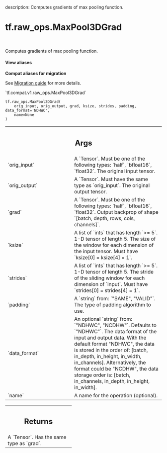 description: Computes gradients of max pooling function.

<div itemscope itemtype="http://developers.google.com/ReferenceObject">
<meta itemprop="name" content="tf.raw_ops.MaxPool3DGrad" />
<meta itemprop="path" content="Stable" />
</div>

# tf.raw_ops.MaxPool3DGrad

<!-- Insert buttons and diff -->

<table class="tfo-notebook-buttons tfo-api nocontent" align="left">

</table>



Computes gradients of max pooling function.

<section class="expandable">
  <h4 class="showalways">View aliases</h4>
  <p>
<b>Compat aliases for migration</b>
<p>See
<a href="https://www.tensorflow.org/guide/migrate">Migration guide</a> for
more details.</p>
<p>`tf.compat.v1.raw_ops.MaxPool3DGrad`</p>
</p>
</section>

<pre class="devsite-click-to-copy prettyprint lang-py tfo-signature-link">
<code>tf.raw_ops.MaxPool3DGrad(
    orig_input, orig_output, grad, ksize, strides, padding, data_format='NDHWC',
    name=None
)
</code></pre>



<!-- Placeholder for "Used in" -->


<!-- Tabular view -->
 <table class="responsive fixed orange">
<colgroup><col width="214px"><col></colgroup>
<tr><th colspan="2"><h2 class="add-link">Args</h2></th></tr>

<tr>
<td>
`orig_input`
</td>
<td>
A `Tensor`. Must be one of the following types: `half`, `bfloat16`, `float32`.
The original input tensor.
</td>
</tr><tr>
<td>
`orig_output`
</td>
<td>
A `Tensor`. Must have the same type as `orig_input`.
The original output tensor.
</td>
</tr><tr>
<td>
`grad`
</td>
<td>
A `Tensor`. Must be one of the following types: `half`, `bfloat16`, `float32`.
Output backprop of shape `[batch, depth, rows, cols, channels]`.
</td>
</tr><tr>
<td>
`ksize`
</td>
<td>
A list of `ints` that has length `>= 5`.
1-D tensor of length 5. The size of the window for each dimension of
the input tensor. Must have `ksize[0] = ksize[4] = 1`.
</td>
</tr><tr>
<td>
`strides`
</td>
<td>
A list of `ints` that has length `>= 5`.
1-D tensor of length 5. The stride of the sliding window for each
dimension of `input`. Must have `strides[0] = strides[4] = 1`.
</td>
</tr><tr>
<td>
`padding`
</td>
<td>
A `string` from: `"SAME", "VALID"`.
The type of padding algorithm to use.
</td>
</tr><tr>
<td>
`data_format`
</td>
<td>
An optional `string` from: `"NDHWC", "NCDHW"`. Defaults to `"NDHWC"`.
The data format of the input and output data. With the
default format "NDHWC", the data is stored in the order of:
[batch, in_depth, in_height, in_width, in_channels].
Alternatively, the format could be "NCDHW", the data storage order is:
[batch, in_channels, in_depth, in_height, in_width].
</td>
</tr><tr>
<td>
`name`
</td>
<td>
A name for the operation (optional).
</td>
</tr>
</table>



<!-- Tabular view -->
 <table class="responsive fixed orange">
<colgroup><col width="214px"><col></colgroup>
<tr><th colspan="2"><h2 class="add-link">Returns</h2></th></tr>
<tr class="alt">
<td colspan="2">
A `Tensor`. Has the same type as `grad`.
</td>
</tr>

</table>


